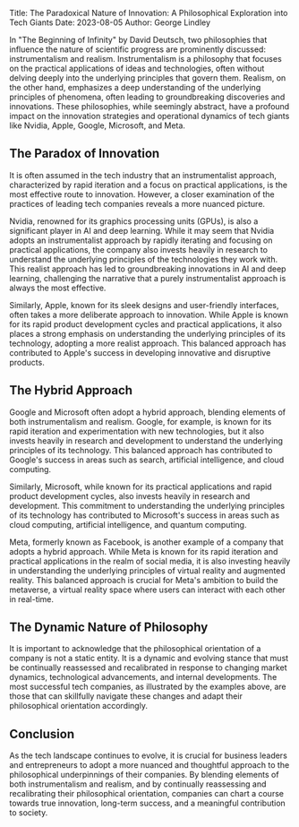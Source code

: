 Title: The Paradoxical Nature of Innovation: A Philosophical Exploration into Tech Giants
Date: 2023-08-05
Author: George Lindley

In "The Beginning of Infinity" by David Deutsch, two philosophies that influence the nature of scientific progress are prominently discussed: instrumentalism and realism. Instrumentalism is a philosophy that focuses on the practical applications of ideas and technologies, often without delving deeply into the underlying principles that govern them. Realism, on the other hand, emphasizes a deep understanding of the underlying principles of phenomena, often leading to groundbreaking discoveries and innovations. These philosophies, while seemingly abstract, have a profound impact on the innovation strategies and operational dynamics of tech giants like Nvidia, Apple, Google, Microsoft, and Meta.

## The Paradox of Innovation

It is often assumed in the tech industry that an instrumentalist approach, characterized by rapid iteration and a focus on practical applications, is the most effective route to innovation. However, a closer examination of the practices of leading tech companies reveals a more nuanced picture. 

Nvidia, renowned for its graphics processing units (GPUs), is also a significant player in AI and deep learning. While it may seem that Nvidia adopts an instrumentalist approach by rapidly iterating and focusing on practical applications, the company also invests heavily in research to understand the underlying principles of the technologies they work with. This realist approach has led to groundbreaking innovations in AI and deep learning, challenging the narrative that a purely instrumentalist approach is always the most effective.

Similarly, Apple, known for its sleek designs and user-friendly interfaces, often takes a more deliberate approach to innovation. While Apple is known for its rapid product development cycles and practical applications, it also places a strong emphasis on understanding the underlying principles of its technology, adopting a more realist approach. This balanced approach has contributed to Apple's success in developing innovative and disruptive products.

## The Hybrid Approach

Google and Microsoft often adopt a hybrid approach, blending elements of both instrumentalism and realism. Google, for example, is known for its rapid iteration and experimentation with new technologies, but it also invests heavily in research and development to understand the underlying principles of its technology. This balanced approach has contributed to Google's success in areas such as search, artificial intelligence, and cloud computing.

Similarly, Microsoft, while known for its practical applications and rapid product development cycles, also invests heavily in research and development. This commitment to understanding the underlying principles of its technology has contributed to Microsoft's success in areas such as cloud computing, artificial intelligence, and quantum computing.

Meta, formerly known as Facebook, is another example of a company that adopts a hybrid approach. While Meta is known for its rapid iteration and practical applications in the realm of social media, it is also investing heavily in understanding the underlying principles of virtual reality and augmented reality. This balanced approach is crucial for Meta's ambition to build the metaverse, a virtual reality space where users can interact with each other in real-time.

## The Dynamic Nature of Philosophy

It is important to acknowledge that the philosophical orientation of a company is not a static entity. It is a dynamic and evolving stance that must be continually reassessed and recalibrated in response to changing market dynamics, technological advancements, and internal developments. The most successful tech companies, as illustrated by the examples above, are those that can skillfully navigate these changes and adapt their philosophical orientation accordingly.

## Conclusion

As the tech landscape continues to evolve, it is crucial for business leaders and entrepreneurs to adopt a more nuanced and thoughtful approach to the philosophical underpinnings of their companies. By blending elements of both instrumentalism and realism, and by continually reassessing and recalibrating their philosophical orientation, companies can chart a course towards true innovation, long-term success, and a meaningful contribution to society.